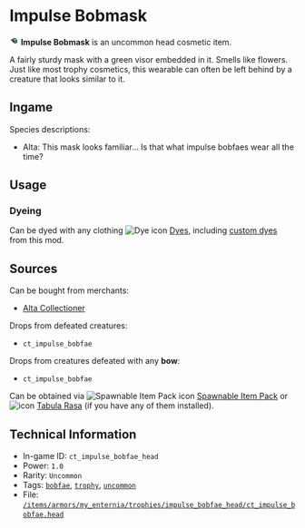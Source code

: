 # Impulse Bobmask

<img src="https://raw.githubusercontent.com/Ceterai/Enternia/main/items/armors/my_enternia/trophies/impulse_bobfae_head/icon.png" alt="Impulse Bobmask icon" loading="lazy" width="auto" height="16px"/> **Impulse Bobmask** is an uncommon head cosmetic item.

A fairly sturdy mask with a green visor embedded in it. Smells like flowers.  
Just like most trophy cosmetics, this wearable can often be left behind by a creature that looks similar to it.

## Ingame

Species descriptions:

- Alta: This mask looks familiar... Is that what impulse bobfaes wear all the time?

## Usage

### Dyeing

Can be dyed with any clothing <img src="https://starbounder.org/mediawiki/images/c/cf/Dye_Remover.png" alt="Dye icon" width="8" height="12"/> [Dyes](https://starbounder.org/Dye), including [custom dyes](https://ceterai.github.io/MyEnternia/Wiki/Dyes) from this mod.

## Sources

Can be bought from merchants:

- [Alta Collectioner](https://ceterai.github.io/MyEnternia/Wiki/AltaCollectioner)

Drops from defeated creatures:

- `ct_impulse_bobfae`

Drops from creatures defeated with any **bow**:

- `ct_impulse_bobfae`

Can be obtained via <img src="https://raw.githubusercontent.com/Silverfeelin/Starbound-SpawnableItemPack/master/interface/sip/iconSmall.png" alt="Spawnable Item Pack icon" width="18" height="14"/> [Spawnable Item Pack](https://steamcommunity.com/sharedfiles/filedetails/?id=733665104) or <img src="https://steamuserimages-a.akamaihd.net/ugc/263843960696222713/3EC9A7C005541F7D577EBCB8C5736B4EFC9973D6/" alt="icon" width="8" height="12"/> [Tabula Rasa](https://community.playstarbound.com/resources/the-tabula-rasa.3222/) (if you have any of them installed).

## Technical Information

- In-game ID: `ct_impulse_bobfae_head`
- Power: `1.0`
- Rarity: `Uncommon`
- Tags: [`bobfae`](https://ceterai.github.io/MyEnternia/Wiki/Tags/Bobfae), [`trophy`](https://ceterai.github.io/MyEnternia/Wiki/Tags/Trophy), [`uncommon`](https://ceterai.github.io/MyEnternia/Wiki/Tags/Uncommon)
- File: [`/items/armors/my_enternia/trophies/impulse_bobfae_head/ct_impulse_bobfae.head`](https://github.com/Ceterai/Enternia/blob/main/items/armors/my_enternia/trophies/impulse_bobfae_head/ct_impulse_bobfae.head)
